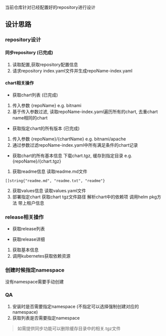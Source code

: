 当前仓库针对已经配置好的repository进行设计
## 设计思路
### repository设计

#### 同步repository  (已完成)
1. 读取配置,获取repository配置信息
2. 请求repository index.yaml文件并生成repoName-index.yaml

#### chart相关操作
- 获取chart列表 (已完成)
1. 传入参数 {repoName} e.g. bitnami
2. 基于传入参数过滤, 读取repoName-index.yaml遍历所有的chart, 去重chart name相同的chart

- 获取指定chart的所有版本 (已完成)
1. 传入参数 {repoName}/{chartName} e.g. bitnami/apache
2. 通过参数过滤repoName-index.yaml中所有满足条件的chart记录

- 获取chart的所有基本信息
下载chart.tgz, 缓存到指定目录 e.g. {repoName}/{chart.tgz}

1. 获取readme信息 读取readme.md文件
```
[]string{"readme.md", "readme.txt", "readme"}
```
2. 获取values信息 读取values.yaml文件
3. 部署指定chart 
获取chart tgz文件路径 
解析chart中的依赖项 调用helm pkg方法
带上租户信息

### release相关操作
- 获取release列表

- 获取release详细
1. 获取基本信息
2. 调用kubernetes获取依赖资源 

### 创建时候指定namespace
没有namespace需要手动创建

### QA
1. 安装时是否需要指定namespace (不指定可以选择强制创建对应的namespace)
2. 获取列表是否需要指定namespace

> 如需提供同步功能可以删除缓存目录中的相关.tgz文件